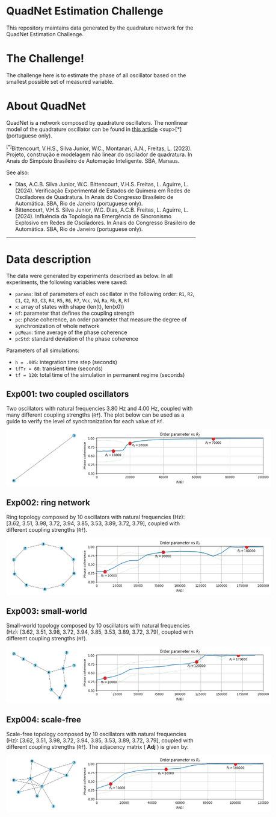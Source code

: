 # QuadNet Estimation Challenge

This repository maintains data generated by the quadrature network for the QuadNet Estimation Challenge.

# The Challenge!

The challenge here is to estimate the phase of all oscillator based on the smallest possible set of measured
variable.


# About QuadNet

QuadNet is a network composed by quadrature oscillators. The nonlinear model of the quadrature oscillator can be found in [this article]([https://www.sba.org.br/open_journal_systems/index.php/sbai/article/view/3854](https://www.sba.org.br/open_journal_systems/index.php/sbai/article/view/3854)) <sup>[*]</sup> (portuguese only).

<sup>[*]</sup>Bittencourt, V.H.S., Silva Junior, W.C., Montanari, A.N., Freitas, L. (2023). Projeto, construção e modelagem não linear do oscilador de quadratura. In Anais do Simpósio Brasileiro de Automação Inteligente. SBA, Manaus. 

See also:
- Dias, A.C.B. Silva Junior, W.C. Bittencourt, V.H.S. Freitas, L. Aguirre, L. (2024). Verificação Experimental de Estados de Quimera em Redes de Osciladores de Quadratura. In Anais do Congresso Brasileiro de Automática. SBA, Rio de Janeiro (portuguese only).
- Bittencourt, V.H.S. Silva Junior, W.C. Dias, A.C.B. Freitas, L. Aguirre, L. (2024). Influência da Topologia na Emergência de Sincronismo Explosivo em Redes de Osciladores. In Anais do Congresso Brasileiro de Automática. SBA, Rio de Janeiro (portuguese only).


___

# Data description

The data were generated by experiments described as below. In all experiments, the following variables were saved:
- `params`: list of parameters of each oscillator in the following order: `R1`, `R2`, `C1`, `C2`, `R3`, `C3`, `R4`, `R5`, `R6`, `R7`, `Vcc`, `Vd`, `Ra`, `Rb`, `R`, `Rf`
- `x`: array of states with shape (len(t), len(x0))
- `Rf`: parameter that defines the coupling strength
- `pc`: phase coherence, an order parameter that measure the degree of synchronization of whole network
- `pcMean`: time average of the phase coherence
- `pcStd`: standard deviation of the phase coherence

Parameters of all simulations:
- `h = .005`: integration time step (seconds)
- `tfTr = 60`: transient time (seconds)
- `tf = 120`: total time of the simulation in permanent regime (seconds)


## Exp001: two coupled oscillators

Two oscillators with natural frequencies 3.80 Hz and 4.00 Hz, coupled with many different coupling strengths (`Rf`). The plot below can be used as a guide to verify the level of synchronization for each value of `Rf`.

<div style="display: flex;"> 
  <img src="exp001/exp001_adj.png" alt="exp001_adj" style="flex: 1;" width="200">
  <img src="exp001/exp001.png" alt="exp001_orderParam" style="flex: 1;">
</div>


## Exp002: ring network

Ring topology composed by 10 oscillators with natural frequencies (Hz): [3.62, 3.51, 3.98, 3.72, 3.94, 3.85, 3.53, 3.89, 3.72, 3.79], coupled with different coupling strengths (`Rf`).

<div style="display: flex;"> 
  <img src="exp002/exp002_adj.png" alt="exp002_adj" style="flex: 1;" width="200">
  <img src="exp002/exp002.png" alt="exp002_orderParam" style="flex: 1;">
</div>


## Exp003: small-world

Small-world topology composed by 10 oscillators with natural frequencies (Hz): [3.62, 3.51, 3.98, 3.72, 3.94, 3.85, 3.53, 3.89, 3.72, 3.79], coupled with different coupling strengths (`Rf`).

<div style="display: flex;"> 
  <img src="exp003/exp003_adj.png" alt="exp003_adj" style="flex: 1;" width="200">
  <img src="exp003/exp003.png" alt="exp003_orderParam" style="flex: 1;">
</div>


## Exp004: scale-free

Scale-free topology composed by 10 oscillators with natural frequencies (Hz): [3.62, 3.51, 3.98, 3.72, 3.94, 3.85, 3.53, 3.89, 3.72, 3.79], coupled with different coupling strengths (`Rf`). The adjacency matrix \( <strong>Adj</strong> \) is given by:

<!-- \[
\textbf{Adj} =
\begin{bmatrix}
0 & 0 & 1 & 1 & 1 & 0 & 0 & 1 & 1 & 0 \\
0 & 0 & 1 & 0 & 0 & 0 & 0 & 0 & 0 & 0 \\
1 & 1 & 0 & 1 & 1 & 1 & 1 & 0 & 0 & 1 \\
1 & 0 & 1 & 0 & 0 & 1 & 1 & 0 & 1 & 1 \\
1 & 0 & 1 & 0 & 0 & 0 & 0 & 1 & 0 & 0 \\
0 & 0 & 1 & 1 & 0 & 0 & 0 & 0 & 0 & 0 \\
0 & 0 & 1 & 1 & 0 & 0 & 0 & 0 & 0 & 0 \\
1 & 0 & 0 & 0 & 1 & 0 & 0 & 0 & 0 & 0 \\
1 & 0 & 0 & 1 & 0 & 0 & 0 & 0 & 0 & 0 \\
0 & 0 & 1 & 1 & 0 & 0 & 0 & 0 & 0 & 0
\end{bmatrix}
\] -->

<!-- <p><strong>Adj</strong> =</p>
<table>
  <tr><td>0</td><td>0</td><td>1</td><td>1</td><td>1</td><td>0</td><td>0</td><td>1</td><td>1</td><td>0</td></tr>
  <tr><td>0</td><td>0</td><td>1</td><td>0</td><td>0</td><td>0</td><td>0</td><td>0</td><td>0</td><td>0</td></tr>
  <tr><td>1</td><td>1</td><td>0</td><td>1</td><td>1</td><td>1</td><td>1</td><td>0</td><td>0</td><td>1</td></tr>
  <tr><td>1</td><td>0</td><td>1</td><td>0</td><td>0</td><td>1</td><td>1</td><td>0</td><td>1</td><td>1</td></tr>
  <tr><td>1</td><td>0</td><td>1</td><td>0</td><td>0</td><td>0</td><td>0</td><td>1</td><td>0</td><td>0</td></tr>
  <tr><td>0</td><td>0</td><td>1</td><td>1</td><td>0</td><td>0</td><td>0</td><td>0</td><td>0</td><td>0</td></tr>
  <tr><td>0</td><td>0</td><td>1</td><td>1</td><td>0</td><td>0</td><td>0</td><td>0</td><td>0</td><td>0</td></tr>
  <tr><td>1</td><td>0</td><td>0</td><td>0</td><td>1</td><td>0</td><td>0</td><td>0</td><td>0</td><td>0</td></tr>
  <tr><td>1</td><td>0</td><td>0</td><td>1</td><td>0</td><td>0</td><td>0</td><td>0</td><td>0</td><td>0</td></tr>
  <tr><td>0</td><td>0</td><td>1</td><td>1</td><td>0</td><td>0</td><td>0</td><td>0</td><td>0</td><td>0</td></tr>
</table> -->

<div style="display: flex;"> 
  <img src="exp004/exp004_adj.png" alt="exp004_adj" style="flex: 1;" width="200">
  <img src="exp004/exp004.png" alt="exp004_orderParam" style="flex: 1;">
</div>





